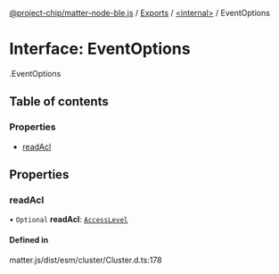 [@project-chip/matter-node-ble.js](../README.md) / [Exports](../modules.md) / [<internal\>](../modules/internal_.md) / EventOptions

# Interface: EventOptions

[<internal>](../modules/internal_.md).EventOptions

## Table of contents

### Properties

- [readAcl](internal_.EventOptions.md#readacl)

## Properties

### readAcl

• `Optional` **readAcl**: [`AccessLevel`](../enums/internal_.AccessLevel.md)

#### Defined in

matter.js/dist/esm/cluster/Cluster.d.ts:178
